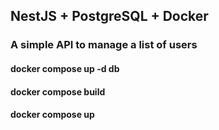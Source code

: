 ## NestJS + PostgreSQL + Docker
### A simple API to manage a list of users
#### docker compose up -d db
#### docker compose build
#### docker compose up